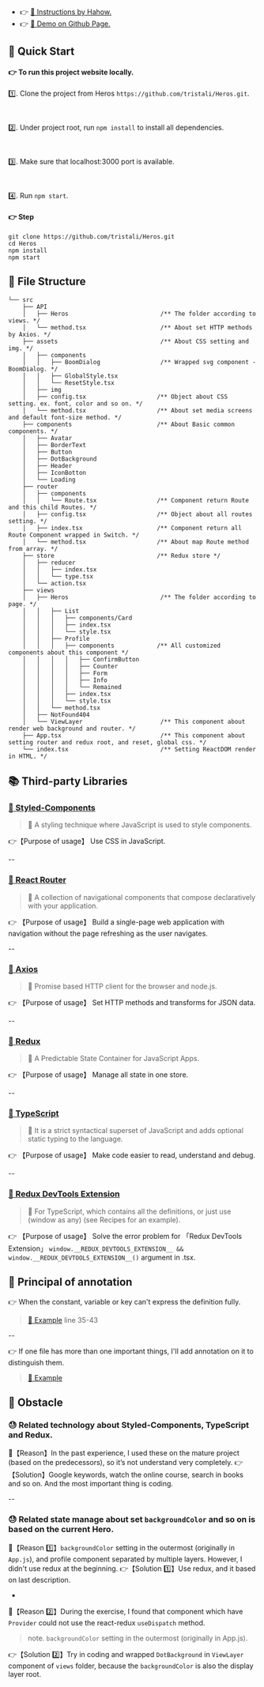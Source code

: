 - 👉 [🔗 Instructions by Hahow.](https://github.com/hahow/hahow-recruit/blob/master/frontend.md)
- 👉 [🔗 Demo on Github Page.](https://tristali.github.io/Heros)

## 🚀 Quick Start

#### 👉 To run this project website locally.

1️⃣. Clone the project from Heros `https://github.com/tristali/Heros.git`.

<br />

2️⃣. Under project root, run `npm install` to install all dependencies.

<br />

3️⃣. Make sure that localhost:3000 port is available.

<br />

4️⃣. Run `npm start`.

#### 👉 Step
```
git clone https://github.com/tristali/Heros.git
cd Heros
npm install
npm start
```

## 🧱 File Structure

```
└── src
    ├── API                  
    │   ├── Heros                          /** The folder according to views. */
    │   └── method.tsx                     /** About set HTTP methods by Axios. */
    ├── assets                             /** About CSS setting and img. */     
    │   ├── components
    │   │   ├── BoomDialog                 /** Wrapped svg component - BoomDialog. */
    │   │   ├── GlobalStyle.tsx
    │   │   └── ResetStyle.tsx
    │   ├── img
    │   ├── config.tsx                    /** Object about CSS setting. ex. font, color and so on. */
    │   └── method.tsx                    /** About set media screens and default font-size method. */
    ├── components                        /** About Basic common components. */           
    │   ├── Avatar
    │   ├── BorderText
    │   ├── Button
    │   ├── DotBackground
    │   ├── Header
    │   ├── IconBotton
    │   └── Loading
    ├── router                    
    │   ├── components
    │   │   └── Route.tsx                 /** Component return Route and this child Routes. */
    │   ├── config.tsx                    /** Object about all routes setting. */
    │   ├── index.tsx                     /** Component return all Route Component wrapped in Switch. */
    │   └── method.tsx                    /** About map Route method from array. */
    ├── store                             /** Redux store */
    │   ├── reducer
    │   │   ├── index.tsx
    │   │   └── type.tsx
    │   └── action.tsx
    ├── views
    │   ├── Heros                          /** The folder according to page. */
    │   │   ├── List
    │   │   │   ├── components/Card
    │   │   │   ├── index.tsx
    │   │   │   └── style.tsx
    │   │   ├── Profile
    │   │   │   ├── components            /** All customized components about this component */
    │   │   │   │   ├── ConfirmButton
    │   │   │   │   ├── Counter
    │   │   │   │   ├── Form
    │   │   │   │   ├── Info
    │   │   │   │   └── Remained
    │   │   │   ├── index.tsx
    │   │   │   └── style.tsx
    │   │   └── method.tsx
    │   ├── NotFound404
    │   └── ViewLayer                      /** This component about render web background and router. */
    ├── App.tsx                            /** This component about setting router and redux root, and reset, global css. */
    └── index.tsx                          /** Setting ReactDOM render in HTML. */
```

## 📚 Third-party Libraries

### [🔗 Styled-Components](https://styled-components.com/)
> 📄 A styling technique where JavaScript is used to style components.

👉【Purpose of usage】 Use CSS in JavaScript.

--

### [🔗 React Router](https://reactrouter.com/)
> 📄 A collection of navigational components that compose declaratively with your application.

👉 【Purpose of usage】 Build a single-page web application with navigation without the page refreshing as the user navigates.

--

### [🔗 Axios](https://github.com/axios/axios)
> 📄 Promise based HTTP client for the browser and node.js.

👉 【Purpose of usage】 Set HTTP methods and transforms for JSON data.

--

### [🔗 Redux](https://redux.js.org/)
> 📄 A Predictable State Container for JavaScript Apps.

👉 【Purpose of usage】 Manage all state in one store.

--

### [🔗 TypeScript](https://www.typescriptlang.org)
> 📄 It is a strict syntactical superset of JavaScript and adds optional static typing to the language.

👉 【Purpose of usage】 Make code easier to read, understand and debug.

--

### [🔗 Redux DevTools Extension](https://github.com/zalmoxisus/redux-devtools-extension#13-use-redux-devtools-extension-package-from-npm)
> 📄 For TypeScript, which contains all the definitions, or just use (window as any) (see Recipes for an example).

👉 【Purpose of usage】 Solve the error problem for 「Redux DevTools Extension」 `window.__REDUX_DEVTOOLS_EXTENSION__ && window.__REDUX_DEVTOOLS_EXTENSION__()` argument in .tsx.


## 📝 Principal of annotation
👉 When the constant, variable or key can't express the definition fully.
> [🔗 Example](https://github.com/tristali/Heros/blob/master/src/assets/config.tsx) line 35-43

--

👉 If one file has more than one important things, I'll add annotation on it to distinguish them.
> [🔗 Example](https://github.com/tristali/Heros/blob/master/src/assets/method.tsx)

## 💪 Obstacle

### 😓 Related technology about Styled-Components, TypeScript and Redux.
👀【Reason】In the past experience, I used these on the mature project (based on the predecessors), so it’s not understand very completely.
👉【Solution】Google keywords, watch the online course, search in books and so on. And the most important thing is coding.

--

### 😓 Related state manage about set `backgroundColor` and so on is based on the current Hero.
👀【Reason 1️⃣】`backgroundColor` setting in the outermost (originally in `App.js`), and profile component separated by multiple layers. However, I didn't use redux at the beginning.
👉【Solution 1️⃣】Use redux, and it based on last description.

-

👀【Reason 2️⃣】During the exercise, I found that component which have `Provider` could not use the react-redux `useDispatch` method. 
> note. `backgroundColor` setting in the outermost (originally in App.js).

👉【Solution 2️⃣】Try in coding and wrapped `DotBackground` in `ViewLayer` component of `views` folder, because the `backgroundColor` is also the display layer root.